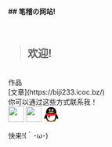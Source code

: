 <title>笔稽DE网站</title>
<link rel="shroticon" href="/favicon.ico">

**## 笔稽の网站!**

<br>

>## 欢迎!
>
<br>
作品
<br>
[文章](https://biji233.icoc.bz/)
<br>
你可以通过这些方式联系我！
<br>
<link rel="stylesheet" type="text/css" href="/files/css/a.css" />
<link rel="stylesheet" type="text/css" href="/files/css/m.css" />

<div class="m">
<a href="https://space.bilibili.com/202673925" target="_blank" alt="笔稽菌DEBilibili" title="Bilibili"><img src="https://bilibili.com/favicon.ico" height="32" width="32"></a>
<a href="https://github.com/hsz75" target="_blank" alt="Github" title="Github"><img src="https://github.com/favicon.ico" height="32" width="32"></a>
<a target="_blank" href="https://jq.qq.com/?_wv=1027&k=3UC9IdVi"><img src="/files/image/qqlogo.png" height="32" width="32" alt="QQ群" title="笔稽DE小屋(QQ群)"></a>
<p style="font-size:2.33">快来!(｀･ω･)</p>
</div>
